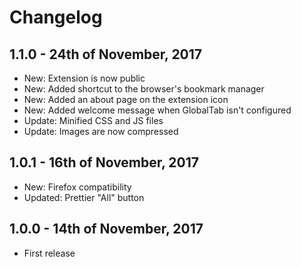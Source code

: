 # Changelog

## **1.1.0** - 24th of November, 2017

- New: Extension is now public
- New: Added shortcut to the browser's bookmark manager
- New: Added an about page on the extension icon
- New: Added welcome message when GlobalTab isn't configured
- Update: Minified CSS and JS files
- Update: Images are now compressed

## **1.0.1** - 16th of November, 2017

- New: Firefox compatibility
- Updated: Prettier "All" button

## **1.0.0** - 14th of November, 2017

- First release
